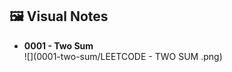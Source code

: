 

## 🖼️ Visual Notes

<!-- IMG:START -->
- **0001 - Two Sum**  
  ![](0001-two-sum/LEETCODE - TWO SUM .png)
<!-- IMG:END -->